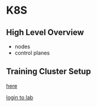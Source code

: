 # K8S

## High Level Overview
- nodes
- control planes

## Training Cluster Setup
[here](https://k8s.ignition-training.com/createuser)

[login to lab](https://k8s.ignition-training.com/)
